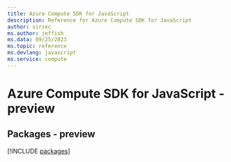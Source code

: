 ```yaml
---
title: Azure Compute SDK for JavaScript
description: Reference for Azure Compute SDK for JavaScript
author: xirzec
ms.author: jeffish
ms.data: 09/25/2023
ms.topic: reference
ms.devlang: javascript
ms.service: compute
---
```

# Azure Compute SDK for JavaScript - preview
## Packages - preview
[!INCLUDE [packages](compute-index.md)]
